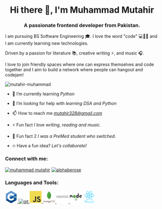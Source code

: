 <h1 align="center">Hi there 👋, I'm Muhammad Mutahir</h1>
<h3 align="center">A passionate frontend developer from Pakistan.</h3>

<p align="left">I am pursuing BS Software Engineering 🎓. I love the word "code" 💻👨‍💻 and I am currently learning new technologies. </p>
<p align="left">Driven by a passion for literature 📚, creative writing ⚡, and music 🎧. </p> 
<p align="left">I love to join friendly spaces where one can express themselves and code together and I aim to build a network where
people can hangout and codejam! </p>   

<p align="left"> <img src="https://komarev.com/ghpvc/?username=mutahir-muhammad&label=Profile%20views&color=0e75b6&style=flat" alt="mutahir-muhammad" /> </p>

- 🌱 I’m currently learning *Python*

- 🤝 I’m looking for help with *learning DSA and Python*

- 📫 How to reach me *mutahir328@gmail.com*

- ⚡ Fun fact *I love writing, reading and music.*

- 🐍 Fun fact 2 *I was a PreMed student who switched.*

- 🔥 Have a fun idea? *Let's collaborate!*

<h3 align="left">Connect with me:</h3>
<p align="left">
<a href="https://linkedin.com/in/muhammad mutahir" target="blank"><img align="center" src="https://raw.githubusercontent.com/rahuldkjain/github-profile-readme-generator/master/src/images/icons/Social/linked-in-alt.svg" alt="muhammad mutahir" height="30" width="40" /></a>
<a href="https://instagram.com/alphaberose" target="blank"><img align="center" src="https://raw.githubusercontent.com/rahuldkjain/github-profile-readme-generator/master/src/images/icons/Social/instagram.svg" alt="alphaberose" height="30" width="40" /></a>
</p>

<h3 align="left">Languages and Tools:</h3>
<p align="left"> <a href="https://www.w3schools.com/cpp/" target="_blank" rel="noreferrer"> <img src="https://raw.githubusercontent.com/devicons/devicon/master/icons/cplusplus/cplusplus-original.svg" alt="cplusplus" width="40" height="40"/> </a> <a href="https://git-scm.com/" target="_blank" rel="noreferrer"> <img src="https://www.vectorlogo.zone/logos/git-scm/git-scm-icon.svg" alt="git" width="40" height="40"/> </a> <a href="https://developer.mozilla.org/en-US/docs/Web/JavaScript" target="_blank" rel="noreferrer"> <img src="https://raw.githubusercontent.com/devicons/devicon/master/icons/javascript/javascript-original.svg" alt="javascript" width="40" height="40"/> </a> <a href="https://www.mongodb.com/" target="_blank" rel="noreferrer"> <img src="https://raw.githubusercontent.com/devicons/devicon/master/icons/mongodb/mongodb-original-wordmark.svg" alt="mongodb" width="40" height="40"/> </a> <a href="https://nodejs.org" target="_blank" rel="noreferrer"> <a href="https://expressjs.com" target="_blank" rel="noreferrer"> <img style="background-color:white;" src="https://raw.githubusercontent.com/devicons/devicon/master/icons/express/express-original-wordmark.svg" alt="express" width="40" height="40"/> </a> <img src="https://raw.githubusercontent.com/devicons/devicon/master/icons/nodejs/nodejs-original-wordmark.svg" alt="nodejs" width="40" height="40"/> </a> <a href="https://reactjs.org/" target="_blank" rel="noreferrer"> <img src="https://raw.githubusercontent.com/devicons/devicon/master/icons/react/react-original-wordmark.svg" alt="react" width="40" height="40"/> </a> </p>
 

